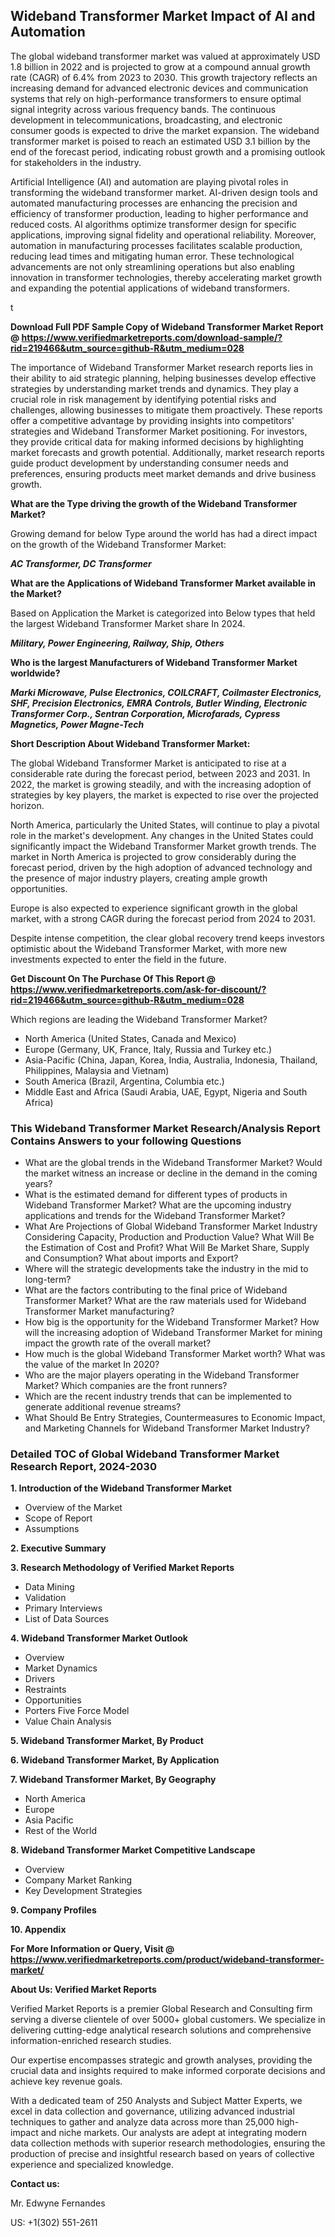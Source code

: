 <h2>Wideband Transformer Market Impact of AI and Automation</h2><p>The global wideband transformer market was valued at approximately USD 1.8 billion in 2022 and is projected to grow at a compound annual growth rate (CAGR) of 6.4% from 2023 to 2030. This growth trajectory reflects an increasing demand for advanced electronic devices and communication systems that rely on high-performance transformers to ensure optimal signal integrity across various frequency bands. The continuous development in telecommunications, broadcasting, and electronic consumer goods is expected to drive the market expansion. The wideband transformer market is poised to reach an estimated USD 3.1 billion by the end of the forecast period, indicating robust growth and a promising outlook for stakeholders in the industry.</p><p>Artificial Intelligence (AI) and automation are playing pivotal roles in transforming the wideband transformer market. AI-driven design tools and automated manufacturing processes are enhancing the precision and efficiency of transformer production, leading to higher performance and reduced costs. AI algorithms optimize transformer design for specific applications, improving signal fidelity and operational reliability. Moreover, automation in manufacturing processes facilitates scalable production, reducing lead times and mitigating human error. These technological advancements are not only streamlining operations but also enabling innovation in transformer technologies, thereby accelerating market growth and expanding the potential applications of wideband transformers.</p>t</p><p id="" class=""><strong>Download Full PDF Sample Copy of Wideband Transformer Market Report @ <a href="https://www.verifiedmarketreports.com/download-sample/?rid=219466&utm_source=github-R&utm_medium=028" target="_blank">https://www.verifiedmarketreports.com/download-sample/?rid=219466&utm_source=github-R&utm_medium=028</a></strong></p><p>The importance of&nbsp;Wideband Transformer Market research reports lies in their ability to aid strategic planning, helping businesses develop effective strategies by understanding market trends and dynamics. They play a crucial role in risk management by identifying potential risks and challenges, allowing businesses to mitigate them proactively. These reports offer a competitive advantage by providing insights into competitors' strategies and Wideband Transformer Market positioning. For investors, they provide critical data for making informed decisions by highlighting market forecasts and growth potential. Additionally, market research reports guide product development by understanding consumer needs and preferences, ensuring products meet market demands and drive business growth.</p><p><strong>What are the&nbsp;Type driving the growth of the Wideband Transformer Market?</strong></p><p id="" class="">Growing demand for below Type around the world has had a direct impact on the growth of the Wideband Transformer Market:</p><em><strong>AC Transformer, DC Transformer</strong></em></p><strong>What are the&nbsp;Applications&nbsp;of Wideband Transformer Market available in the Market?</strong></p><p id="" class="">Based on Application the Market is categorized into Below types that held the largest Wideband Transformer Market share In 2024.</p><em><strong>Military, Power Engineering, Railway, Ship, Others</strong></em></p><strong>Who is the largest Manufacturers of Wideband Transformer Market worldwide?</strong></p><p><em><strong>Marki Microwave, Pulse Electronics, COILCRAFT, Coilmaster Electronics, SHF, Precision Electronics, EMRA Controls, Butler Winding, Electronic Transformer Corp., Sentran Corporation, Microfarads, Cypress Magnetics, Power Magne-Tech</strong></em></p><p id="" class=""><strong>Short Description About Wideband Transformer Market:</strong></p><p>The global Wideband Transformer Market is anticipated to rise at a considerable rate during the forecast period, between 2023 and 2031. In 2022, the market is growing steadily, and with the increasing adoption of strategies by key players, the market is expected to rise over the projected horizon.</p><p>North America, particularly the United States, will continue to play a pivotal role in the market's development. Any changes in the United States could significantly impact the Wideband Transformer Market growth trends. The market in North America is projected to grow considerably during the forecast period, driven by the high adoption of advanced technology and the presence of major industry players, creating ample growth opportunities.</p><p>Europe is also expected to experience significant growth in the global market, with a strong CAGR during the forecast period from 2024 to 2031.</p><p>Despite intense competition, the clear global recovery trend keeps investors optimistic about the Wideband Transformer Market, with more new investments expected to enter the field in the future.</p><p id="" class=""><strong>Get Discount On The Purchase Of This Report @ <a href="https://www.verifiedmarketreports.com/ask-for-discount/?rid=219466&utm_source=github-R&utm_medium=028" target="_blank">https://www.verifiedmarketreports.com/ask-for-discount/?rid=219466&utm_source=github-R&utm_medium=028</a></strong></p>Which regions are leading the Wideband Transformer Market?</p><ul><li>North America (United States, Canada and Mexico)</li><li>Europe (Germany, UK, France, Italy, Russia and Turkey etc.)</li><li>Asia-Pacific (China, Japan, Korea, India, Australia, Indonesia, Thailand, Philippines, Malaysia and Vietnam)</li><li>South America (Brazil, Argentina, Columbia etc.)</li><li>Middle East and Africa (Saudi Arabia, UAE, Egypt, Nigeria and South Africa)</li></ul><h3 id="" class="">This Wideband Transformer Market Research/Analysis Report Contains Answers to your following Questions</h3><ul><li>What are the global trends in the Wideband Transformer Market? Would the market witness an increase or decline in the demand in the coming years?</li><li>What is the estimated demand for different types of products in Wideband Transformer Market? What are the upcoming industry applications and trends for the Wideband Transformer Market?</li><li>What Are Projections of Global Wideband Transformer Market Industry Considering Capacity, Production and Production Value? What Will Be the Estimation of Cost and Profit? What Will Be Market Share, Supply and Consumption? What about imports and Export?</li><li>Where will the strategic developments take the industry in the mid to long-term?</li><li>What are the factors contributing to the final price of Wideband Transformer Market? What are the raw materials used for Wideband Transformer Market manufacturing?</li><li>How big is the opportunity for the Wideband Transformer Market? How will the increasing adoption of Wideband Transformer Market for mining impact the growth rate of the overall market?</li><li>How much is the global Wideband Transformer Market worth? What was the value of the market In 2020?</li><li>Who are the major players operating in the Wideband Transformer Market? Which companies are the front runners?</li><li>Which are the recent industry trends that can be implemented to generate additional revenue streams?</li><li>What Should Be Entry Strategies, Countermeasures to Economic Impact, and Marketing Channels for Wideband Transformer Market Industry?</li></ul><h3 id="" class="">Detailed TOC of Global Wideband Transformer Market Research Report, 2024-2030</h3><p id="" class=""><strong>1. Introduction of the Wideband Transformer Market</strong></p><ul><li>Overview of the Market</li><li>Scope of Report</li><li>Assumptions</li></ul><p id="" class=""><strong>2. Executive Summary</strong></p><p id="" class=""><strong>3. Research Methodology of Verified Market Reports</strong></p><ul><li>Data Mining</li><li>Validation</li><li>Primary Interviews</li><li>List of Data Sources</li></ul><p id="" class=""><strong>4. Wideband Transformer Market Outlook</strong></p><ul><li>Overview</li><li>Market Dynamics</li><li>Drivers</li><li>Restraints</li><li>Opportunities</li><li>Porters Five Force Model</li><li>Value Chain Analysis</li></ul><p id="" class=""><strong>5. Wideband Transformer Market, By Product</strong></p><p id="" class=""><strong>6. Wideband Transformer Market, By Application</strong></p><p id="" class=""><strong>7. Wideband Transformer Market, By Geography</strong></p><ul><li>North America</li><li>Europe</li><li>Asia Pacific</li><li>Rest of the World</li></ul><p id="" class=""><strong>8. Wideband Transformer Market Competitive Landscape</strong></p><ul><li>Overview</li><li>Company Market Ranking</li><li>Key Development Strategies</li></ul><p id="" class=""><strong>9. Company Profiles</strong></p><p id="" class=""><strong>10. Appendix</strong></p><p id="" class=""><strong>For More Information or Query, Visit @ <a href="https://www.verifiedmarketreports.com/product/wideband-transformer-market/" target="_blank">https://www.verifiedmarketreports.com/product/wideband-transformer-market/</a></strong></p><p id="" class=""><strong>About Us: Verified Market Reports</strong></p><p id="" class="">Verified Market Reports is a premier Global Research and Consulting firm serving a diverse clientele of over 5000+ global customers. We specialize in delivering cutting-edge analytical research solutions and comprehensive information-enriched research studies.</p><p id="" class="">Our expertise encompasses strategic and growth analyses, providing the crucial data and insights required to make informed corporate decisions and achieve key revenue goals.</p><p id="" class="">With a dedicated team of 250 Analysts and Subject Matter Experts, we excel in data collection and governance, utilizing advanced industrial techniques to gather and analyze data across more than 25,000 high-impact and niche markets. Our analysts are adept at integrating modern data collection methods with superior research methodologies, ensuring the production of precise and insightful research based on years of collective experience and specialized knowledge.</p><p id="" class=""><strong>Contact us:</strong></p><p id="" class="">Mr. Edwyne Fernandes</p><p id="" class="">US: +1(302) 551-2611</p>